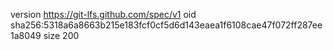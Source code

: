 version https://git-lfs.github.com/spec/v1
oid sha256:5318a6a8663b215e183fcf0cf5d6d143eaea1f6108cae47f072ff287ee1a8049
size 200
